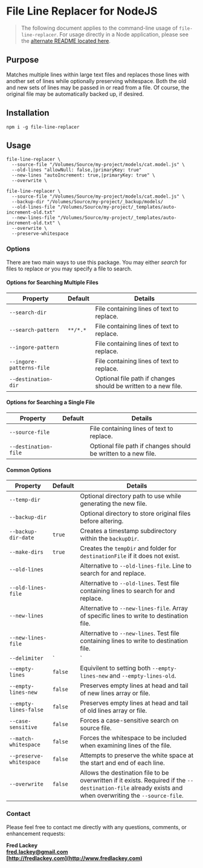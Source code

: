 # File Line Replacer for NodeJS

>  The following document applies to the command-line usage of `file-line-replacer`.  For usage directly in a Node application, please see the [alternate README located here](README-ALT.md).

## Purpose  
Matches multiple lines within large text files and replaces those lines with another set of lines while optionally preserving whitespace.  Both the old and new sets of lines may be passed in or read from a file.  Of course, the original file may be automatically backed up, if desired.

## Installation

```
npm i -g file-line-replacer
```

## Usage

```
file-line-replacer \
  --source-file "/Volumes/Source/my-project/models/cat.model.js" \
  --old-lines "allowNull: false,|primaryKey: true"
  --new-lines "autoIncrement: true,|primaryKey: true" \
  --overwrite \
```

```
file-line-replacer \
  --source-file "/Volumes/Source/my-project/models/cat.model.js" \
  --backup-dir "/Volumes/Source/my-project/_backup/models/
  --old-lines-file "/Volumes/Source/my-project/_templates/auto-increment-old.txt"
  --new-lines-file "/Volumes/Source/my-project/_templates/auto-increment-old.txt" \
  --overwrite \
  --preserve-whitespace
```

### Options
There are two main ways to use this package.  You may either *search* for files to replace _or_ you may specify a file to search.

#### Options for Searching Multiple Files  
|  Property  |  Default  |  Details  |
|------------|-----------|-----------|
| `--search-dir` |  |  File containing lines of text to replace.  |
| `--search-pattern` | `**/*.*` |  File containing lines of text to replace.  |
| `--ingore-pattern` |  |  File containing lines of text to replace.  |
| `--ingore-patterns-file` |  |  File containing lines of text to replace.  |
| `--destination-dir` |  | Optional file path if changes should be written to a new file. |

#### Options for Searching a Single File  
|  Property  |  Default  |  Details  |
|------------|-----------|-----------|
| `--source-file` |  |  File containing lines of text to replace.  |
| `--destination-file` |  | Optional file path if changes should be written to a new file. |

#### Common Options
|  Property  |  Default  |  Details  |
|------------|-----------|-----------|
| `--temp-dir` |  | Optional directory path to use while generating the new file. |
| `--backup-dir` |  | Optional directory to store original files before altering. |
| `--backup-dir-date` | `true` | Creates a timestamp subdirectory within the `backupDir`.  |
| `--make-dirs` | `true` | Creates the `tempDir` and folder for `destinationFile` if it does not exist.  |
| `--old-lines` |  |  Alternative to `--old-lines-file`. Line to search for and replace. |
| `--old-lines-file` |  |  Alternative to `--old-lines`.  Test file containing lines to search for and replace.  |
| `--new-lines` |  |  Alternative to `--new-lines-file`.  Array of specific lines to write to destination file. |
| `--new-lines-file` |  |  Alternative to `--new-lines`.  Test file containing lines to write to destination file.  |
| `--delimiter` | `|` |  Characters used within `--old-lines` and `--new-lines` to split value into multiple lines.  |
| `--empty-lines` | `false` |  Equivilent to setting both `--empty-lines-new` and `--empty-lines-old`. |
| `--empty-lines-new` | `false` | Preserves empty lines at head and tail of new lines array or file. |
| `--empty-lines-false` | `false` | Preserves empty lines at head and tail of old lines array or file. |
| `--case-sensitive` | `false` | Forces a case-sensitive search on source file. |
| `--match-whitespace` | `false` | Forces the whitespace to be included when examining lines of the file. |
| `--preserve-whitespace` | `false` | Attempts to preserve the white space at the start and end of each line.  |
| `--overwrite` | `false` | Allows the destination file to be overwritten if it exists.  Required if the `--destination-file` already exists and when overwriting the `--source-file`. |

### Contact  
Please feel free to contact me directly with any questions, comments, or enhancement requests:

**Fred Lackey**  
**[fred.lackey@gmail.com](mailto://fred.lackey@gmail.com)**  
**[http://fredlackey.com](http://www.fredlackey.com)**  
